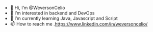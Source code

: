 - 👋 Hi, I’m @WeversonCelio
- 👀 I’m interested in backend and DevOps
- 🌱 I’m currently learning Java, Javascript and Script  
- 📫 How to reach me .https://www.linkedin.com/in/weversoncelio/

<!---
WeversonCelio/WeversonCelio is a ✨ special ✨ repository because its `README.md` (this file) appears on your GitHub profile.
You can click the Preview link to take a look at your changes.
--->
